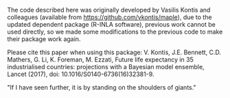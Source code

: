 The code described here was originally developed by Vasilis Kontis and colleagues (available from https://github.com/vkontis/maple), due to the updated dependent package (R-INLA software), previous work cannot be used directly, so we made some modifications to the previous code to make their package work again.

Please cite this paper when using this package: V. Kontis, J.E. Bennett, C.D. Mathers, G. Li, K. Foreman, M. Ezzati, Future life expectancy in 35 industrialised countries: projections with a Bayesian model ensemble, Lancet (2017), doi: 10.1016/S0140-6736(16)32381-9.


"If I have seen further, it is by standing on the shoulders of giants."
